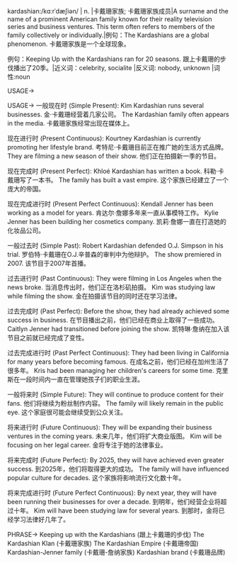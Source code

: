 kardashian:/kɑːrˈdæʃiən/ | n. |卡戴珊家族; 卡戴珊家族成员|A surname and the name of a prominent American family known for their reality television series and business ventures.  This term often refers to members of the family collectively or individually.|例句：The Kardashians are a global phenomenon. 卡戴珊家族是一个全球现象。

例句：Keeping Up with the Kardashians ran for 20 seasons.  跟上卡戴珊的步伐播出了20季。|近义词：celebrity, socialite |反义词: nobody, unknown |词性:noun


USAGE->

USAGE->
一般现在时 (Simple Present):
Kim Kardashian runs several businesses. 金·卡戴珊经营着几家公司。
The Kardashian family often appears in the media. 卡戴珊家族经常出现在媒体上。

现在进行时 (Present Continuous):
Kourtney Kardashian is currently promoting her lifestyle brand.  考特尼·卡戴珊目前正在推广她的生活方式品牌。
They are filming a new season of their show. 他们正在拍摄新一季的节目。

现在完成时 (Present Perfect):
Khloé Kardashian has written a book.  科勒·卡戴珊写了一本书。
The family has built a vast empire.  这个家族已经建立了一个庞大的帝国。

现在完成进行时 (Present Perfect Continuous):
Kendall Jenner has been working as a model for years. 肯达尔·詹娜多年来一直从事模特工作。
Kylie Jenner has been building her cosmetics company. 凯莉·詹娜一直在打造她的化妆品公司。

一般过去时 (Simple Past):
Robert Kardashian defended O.J. Simpson in his trial. 罗伯特·卡戴珊在O.J.辛普森的审判中为他辩护。
The show premiered in 2007.  该节目于2007年首播。

过去进行时 (Past Continuous):
They were filming in Los Angeles when the news broke. 当消息传出时，他们正在洛杉矶拍摄。
Kim was studying law while filming the show.  金在拍摄该节目的同时还在学习法律。


过去完成时 (Past Perfect):
Before the show, they had already achieved some success in business. 在节目播出之前，他们已经在商业上取得了一些成功。
Caitlyn Jenner had transitioned before joining the show.  凯特琳·詹纳在加入该节目之前就已经完成了变性。


过去完成进行时 (Past Perfect Continuous):
They had been living in California for many years before becoming famous.  在成名之前，他们已经在加州生活了很多年。
Kris had been managing her children's careers for some time.  克里斯在一段时间内一直在管理她孩子们的职业生涯。

一般将来时 (Simple Future):
They will continue to produce content for their fans.  他们将继续为粉丝制作内容。
The family will likely remain in the public eye.  这个家庭很可能会继续受到公众关注。

将来进行时 (Future Continuous):
They will be expanding their business ventures in the coming years. 未来几年，他们将扩大商业版图。
Kim will be focusing on her legal career. 金将专注于她的法律事业。


将来完成时 (Future Perfect):
By 2025, they will have achieved even greater success. 到2025年，他们将取得更大的成功。
The family will have influenced popular culture for decades.  这个家族将影响流行文化数十年。


将来完成进行时 (Future Perfect Continuous):
By next year, they will have been running their businesses for over a decade. 到明年，他们经营企业将超过十年。
Kim will have been studying law for several years.  到那时，金将已经学习法律好几年了。



PHRASE->
Keeping up with the Kardashians (跟上卡戴珊的步伐)
The Kardashian Klan (卡戴珊家族)
The Kardashian Empire (卡戴珊帝国)
Kardashian-Jenner family (卡戴珊-詹纳家族)
Kardashian brand (卡戴珊品牌)

